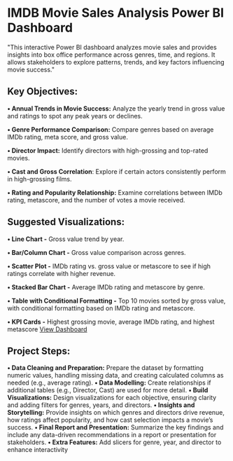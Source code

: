 # IMDB Movie Sales Analysis Power BI Dashboard
"This interactive Power BI dashboard analyzes movie sales and provides insights into box office performance across genres, time, and regions. It allows stakeholders to explore patterns, trends, and key factors influencing movie success."

## Key Objectives:
**•	Annual Trends in Movie Success:** Analyze the yearly trend in gross value and ratings to spot any peak years or declines. 

**•	Genre Performance Comparison:** Compare genres based on average IMDb rating, meta score, and gross value. 

**•	Director Impact:** Identify directors with high-grossing and top-rated movies. 

**•	Cast and Gross Correlation**: Explore if certain actors consistently perform in high-grossing films.

**•	Rating and Popularity Relationship:** Examine correlations between IMDb rating, metascore, and the number of votes a movie received. 

## Suggested Visualizations: 

**•	Line Chart -** Gross value trend by year. 

**•	Bar/Column Chart -** Gross value comparison across genres. 

**•	Scatter Plot -** IMDb rating vs. gross value or metascore to see if high ratings correlate with higher revenue. 

**•	Stacked Bar Chart -** Average IMDb rating and metascore by genre.

**•	Table with Conditional Formatting -** Top 10 movies sorted by gross value, with conditional formatting based on IMDb rating and metascore. 

**•	KPI Cards -** Highest grossing movie, average IMDb rating, and highest metascore
<a href= "https://github.com/MashettyKeerthi/IMDB-Movie-Sales-Analysis/blob/main/Movie%20Sales%20Dashboard.pdf"> View Dashboard </a>

## Project Steps:

**•	Data Cleaning and Preparation:** Prepare the dataset by formatting numeric values, handling missing data, and creating calculated columns as needed (e.g., average rating). 
**•	Data Modelling:** Create relationships if additional tables (e.g., Director, Cast) are used for more detail. 
**•	Build Visualizations:** Design visualizations for each objective, ensuring clarity and adding filters for genres, years, and directors. 
**•	Insights and Storytelling:** Provide insights on which genres and directors drive revenue, how ratings affect popularity, and how cast selection impacts a movie’s success. 
**•	Final Report and Presentation:** Summarize the key findings and include any data-driven recommendations in a report or presentation for stakeholders.
**•	Extra Features:** Add slicers for genre, year, and director to enhance interactivity





